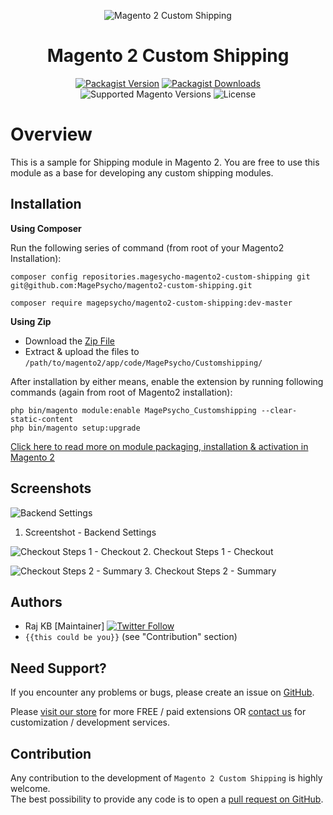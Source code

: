 <div align="center">

![Magento 2 Custom Shipping](https://i.imgur.com/d8QEHRb.png)
# Magento 2 Custom Shipping

</div>

<div align="center">

[![Packagist Version](https://img.shields.io/github/v/tag/MagePsycho/magento2-custom-shipping?sort=semver&label=packagist&style=for-the-badge)](https://packagist.org/packages/magepsycho/magento2-custom-shipping)
[![Packagist Downloads](https://img.shields.io/packagist/dt/magepsycho/magento2-custom-shipping.svg?style=for-the-badge)](https://packagist.org/packages/magepsycho/magento2-custom-shipping/stats)
![Supported Magento Versions](https://img.shields.io/badge/magento-%202.3_|_2.4-brightgreen.svg?logo=magento&longCache=true&style=for-the-badge)
![License](https://img.shields.io/badge/license-MIT-green?color=%23234&style=for-the-badge)

</div>

Overview
==================

This is a sample for Shipping module in Magento 2. You are free to use this module as a base for developing any custom shipping modules.

Installation
-------------
**Using Composer**

Run the following series of command (from root of your Magento2 Installation):
```
composer config repositories.magesycho-magento2-custom-shipping git git@github.com:MagePsycho/magento2-custom-shipping.git

composer require magepsycho/magento2-custom-shipping:dev-master
```

**Using Zip**
* Download the [Zip File](https://github.com/MagePsycho/magento2-custom-shipping/archive/master.zip)
* Extract & upload the files to `/path/to/magento2/app/code/MagePsycho/Customshipping/`

After installation by either means, enable the extension by running following commands (again from root of Magento2 installation):
```
php bin/magento module:enable MagePsycho_Customshipping --clear-static-content
php bin/magento setup:upgrade
```


[Click here to read more on module packaging, installation & activation in Magento 2](http://www.blog.magepsycho.com/install-magento-2-module-from-github-or-bitbucket-repository-using-composer/)

Screenshots
-----------
![Backend Settings](http://www.blog.magepsycho.com/wp-content/uploads/2015/12/magento2-custom-shipping.png "Backend Settings")
1. Screentshot - Backend Settings

![Checkout Steps 1 - Checkout](http://www.blog.magepsycho.com/wp-content/uploads/2015/11/magento2-custom-shipping-checkout.png "Checkout Steps 1 - Checkout")
2. Checkout Steps 1 - Checkout

![Checkout Steps 2 - Summary](http://www.blog.magepsycho.com/wp-content/uploads/2015/11/magento2-custom-shipping-checkout-summary.png "Checkout Steps 2 - Summary")
3. Checkout Steps 2 - Summary

## Authors

- Raj KB [Maintainer] [![Twitter Follow](https://img.shields.io/twitter/follow/rajkbnp.svg?style=social)](https://twitter.com/rajkbnp)
- `{{this could be you}}` (see "Contribution" section)

## Need Support?
If you encounter any problems or bugs, please create an issue on [GitHub](https://github.com/MagePsycho/magento2-custom-shipping/issues).

Please [visit our store](https://www.magepsycho.com/extensions/magento-2.html) for more FREE / paid extensions OR [contact us](https://magepsycho.com/contact) for customization / development services.

## Contribution
Any contribution to the development of `Magento 2 Custom Shipping` is highly welcome.  
The best possibility to provide any code is to open a [pull request on GitHub](https://github.com/MagePsycho/magento2-custom-shipping/pulls).